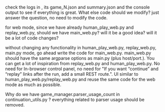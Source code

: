 
check the logs in   , its game_N.json and summary.json and the console output to see if everything is great. What else code should we modify? just answer the question, no need to modify the code.



for web mode, since we have already human_play_web.py and replay_web.py, should we have main_web.py? will it be a good idea? will it be a lot of code changes?

without changing any functionality in human_play_web.py, replay_web.py, main.py mode, go ahead write the code for main_web.py. main_web.py should have the same argparse options as main.py (plus host/port.). You can get a lot of inspiration from replay_web.py and human_play_web.py. No need for In-browser control panel, no need for "If you want “continue” and “replay” links after the run, add a small REST route.". UI similar to human_play_web.py/replay_web.py and reuse the same code for the web mode as much as possible. 



Why do we have game_manager.parser_usage_count in continuation_utils.py ? everything related to parser usage should be removed. 
